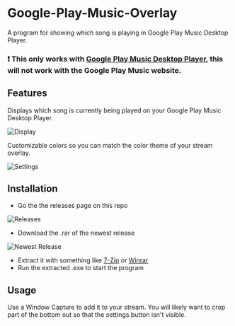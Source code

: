 # Google-Play-Music-Overlay
A program for showing which song is playing in Google Play Music Desktop Player.

### :exclamation: This only works with [Google Play Music Desktop Player](https://www.googleplaymusicdesktopplayer.com), this will not work with the Google Play Music website.

## Features
Displays which song is currently being played on your Google Play Music Desktop Player.

![Display](http://mrhumagames.com/GooglePlayMusicOverlay/Display.png)

Customizable colors so you can match the color theme of your stream overlay.

![Settings](http://mrhumagames.com/GooglePlayMusicOverlay/Settings.png)

## Installation
* Go the the releases page on this repo

![Releases](http://mrhumagames.com/GooglePlayMusicOverlay/Release.png)

* Download the .rar of the newest release

![Newest Release](http://mrhumagames.com/GooglePlayMusicOverlay/Newest_Release.png)

* Extract it with something like [7-Zip](https://www.7-zip.org/) or [Winrar](https://www.win-rar.com/)
* Run the extracted .exe to start the program

## Usage
Use a Window Capture to add it to your stream. You will likely want to crop part of the bottom out so that the settings button isn't visible.
